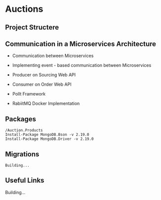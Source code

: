 ﻿# Auctions

## Project Structere


## Communication in a Microservices Architecture

* Communication between Microservices

* Implementing event - based communication between Microservices

* Producer on Sourcing Web API

* Consumer on Order Web API

* Pollt Framework

* RabiitMQ Docker Implementation

## Packages
```
/Auction.Products
Install-Package MongoDB.Bson -v 2.19.0
Install-Package MongoDB.Driver -v 2.19.0
```

## Migrations
```
Building...

```

## Useful Links

Building...